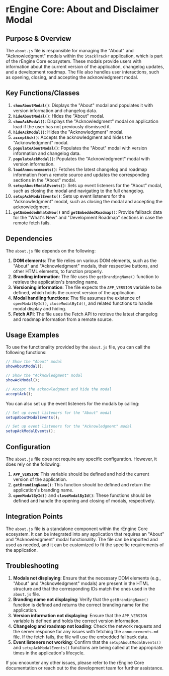 # rEngine Core: About and Disclaimer Modal

## Purpose & Overview

The `about.js` file is responsible for managing the "About" and "Acknowledgment" modals within the `StackTrackr` application, which is part of the rEngine Core ecosystem. These modals provide users with information about the current version of the application, changelog updates, and a development roadmap. The file also handles user interactions, such as opening, closing, and accepting the acknowledgment modal.

## Key Functions/Classes

1. **`showAboutModal()`**: Displays the "About" modal and populates it with version information and changelog data.
2. **`hideAboutModal()`**: Hides the "About" modal.
3. **`showAckModal()`**: Displays the "Acknowledgment" modal on application load if the user has not previously dismissed it.
4. **`hideAckModal()`**: Hides the "Acknowledgment" modal.
5. **`acceptAck()`**: Accepts the acknowledgment and hides the "Acknowledgment" modal.
6. **`populateAboutModal()`**: Populates the "About" modal with version information and changelog data.
7. **`populateAckModal()`**: Populates the "Acknowledgment" modal with version information.
8. **`loadAnnouncements()`**: Fetches the latest changelog and roadmap information from a remote source and updates the corresponding sections in the "About" modal.
9. **`setupAboutModalEvents()`**: Sets up event listeners for the "About" modal, such as closing the modal and navigating to the full changelog.
10. **`setupAckModalEvents()`**: Sets up event listeners for the "Acknowledgment" modal, such as closing the modal and accepting the acknowledgment.
11. **`getEmbeddedWhatsNew()`** and **`getEmbeddedRoadmap()`**: Provide fallback data for the "What's New" and "Development Roadmap" sections in case the remote fetch fails.

## Dependencies

The `about.js` file depends on the following:

1. **DOM elements**: The file relies on various DOM elements, such as the "About" and "Acknowledgment" modals, their respective buttons, and other HTML elements, to function properly.
2. **Branding information**: The file uses the `getBrandingName()` function to retrieve the application's branding name.
3. **Versioning information**: The file expects the `APP_VERSION` variable to be defined, which holds the current version of the application.
4. **Modal handling functions**: The file assumes the existence of `openModalById()`, `closeModalById()`, and related functions to handle modal display and hiding.
5. **Fetch API**: The file uses the Fetch API to retrieve the latest changelog and roadmap information from a remote source.

## Usage Examples

To use the functionality provided by the `about.js` file, you can call the following functions:

```javascript
// Show the "About" modal
showAboutModal();

// Show the "Acknowledgment" modal
showAckModal();

// Accept the acknowledgment and hide the modal
acceptAck();
```

You can also set up the event listeners for the modals by calling:

```javascript
// Set up event listeners for the "About" modal
setupAboutModalEvents();

// Set up event listeners for the "Acknowledgment" modal
setupAckModalEvents();
```

## Configuration

The `about.js` file does not require any specific configuration. However, it does rely on the following:

1. **`APP_VERSION`**: This variable should be defined and hold the current version of the application.
2. **`getBrandingName()`**: This function should be defined and return the application's branding name.
3. **`openModalById()`** and **`closeModalById()`**: These functions should be defined and handle the opening and closing of modals, respectively.

## Integration Points

The `about.js` file is a standalone component within the rEngine Core ecosystem. It can be integrated into any application that requires an "About" and "Acknowledgment" modal functionality. The file can be imported and used as needed, and it can be customized to fit the specific requirements of the application.

## Troubleshooting

1. **Modals not displaying**: Ensure that the necessary DOM elements (e.g., "About" and "Acknowledgment" modals) are present in the HTML structure and that the corresponding IDs match the ones used in the `about.js` file.
2. **Branding name not displaying**: Verify that the `getBrandingName()` function is defined and returns the correct branding name for the application.
3. **Version information not displaying**: Ensure that the `APP_VERSION` variable is defined and holds the correct version information.
4. **Changelog and roadmap not loading**: Check the network requests and the server response for any issues with fetching the `announcements.md` file. If the fetch fails, the file will use the embedded fallback data.
5. **Event listeners not working**: Confirm that the `setupAboutModalEvents()` and `setupAckModalEvents()` functions are being called at the appropriate times in the application's lifecycle.

If you encounter any other issues, please refer to the rEngine Core documentation or reach out to the development team for further assistance.
